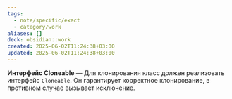 ```yaml
---
tags:
  - note/specific/exact
  - category/work
aliases: []
deck: obsidian::work
created: 2025-06-02T11:24:38+03:00
updated: 2025-06-02T11:24:38+03:00
---
```


**Интерфейс Cloneable**
—
Для клонирования класс должен реализовать интерфейс `Cloneable`. Он гарантирует корректное клонирование, в противном случае вызывает исключение.

